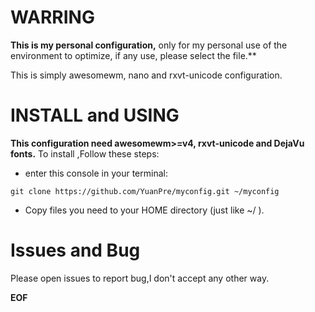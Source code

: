 # WARRING
**This is my personal configuration,**
only for my personal use of the environment to optimize, if any use, please select the file.**

This is simply awesomewm, nano and rxvt-unicode configuration.

# INSTALL and USING
**This configuration need awesomewm>=v4, rxvt-unicode  and DejaVu fonts.**
To install ,Follow these steps:
* enter this console in your terminal:
```
git clone https://github.com/YuanPre/myconfig.git ~/myconfig
```
* Copy files you need to your HOME directory (just like ~/ ).

# Issues and Bug
Please open issues to report bug,I don't accept any other way.

**EOF**
